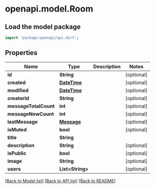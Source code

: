 # openapi.model.Room

## Load the model package
```dart
import 'package:openapi/api.dart';
```

## Properties
Name | Type | Description | Notes
------------ | ------------- | ------------- | -------------
**id** | **String** |  | [optional] 
**created** | [**DateTime**](DateTime.md) |  | [optional] 
**modified** | [**DateTime**](DateTime.md) |  | [optional] 
**creatorId** | **String** |  | [optional] 
**messageTotalCount** | **int** |  | [optional] 
**messageNewCount** | **int** |  | [optional] 
**lastMessage** | [**Message**](Message.md) |  | [optional] 
**isMuted** | **bool** |  | [optional] 
**title** | **String** |  | 
**description** | **String** |  | [optional] 
**isPublic** | **bool** |  | [optional] 
**image** | **String** |  | [optional] 
**users** | **List&lt;String&gt;** |  | [optional] 

[[Back to Model list]](../README.md#documentation-for-models) [[Back to API list]](../README.md#documentation-for-api-endpoints) [[Back to README]](../README.md)


